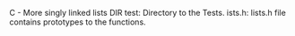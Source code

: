 C - More singly linked lists DIR
test: Directory to the Tests.
ists.h: lists.h file contains prototypes to the functions.
